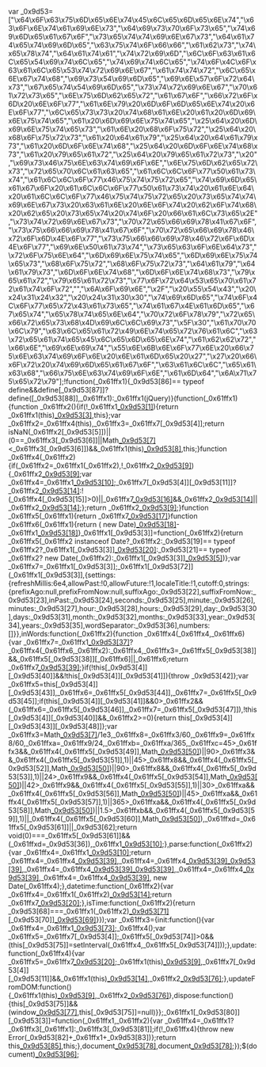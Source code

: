 
var _0x9d53=["\x64\x6F\x63\x75\x6D\x65\x6E\x74\x45\x6C\x65\x6D\x65\x6E\x74","\x63\x6F\x6E\x74\x61\x69\x6E\x73","\x64\x69\x73\x70\x6F\x73\x65","\x74\x69\x6D\x65\x61\x67\x6F","\x73\x65\x74\x74\x69\x6E\x67\x73","\x64\x61\x74\x65\x74\x69\x6D\x65","\x63\x75\x74\x6F\x66\x66","\x61\x62\x73","\x74\x65\x78\x74","\x64\x61\x74\x61","\x74\x72\x69\x6D","\x6C\x6F\x63\x61\x6C\x65\x54\x69\x74\x6C\x65","\x74\x69\x74\x6C\x65","\x74\x6F\x4C\x6F\x63\x61\x6C\x65\x53\x74\x72\x69\x6E\x67","\x61\x74\x74\x72","\x6C\x65\x6E\x67\x74\x68","\x69\x73\x54\x69\x6D\x65","\x69\x6E\x57\x6F\x72\x64\x73","\x67\x65\x74\x54\x69\x6D\x65","\x73\x74\x72\x69\x6E\x67","\x70\x61\x72\x73\x65","\x6E\x75\x6D\x62\x65\x72","\x61\x67\x6F","\x66\x72\x6F\x6D\x20\x6E\x6F\x77","\x61\x6E\x79\x20\x6D\x6F\x6D\x65\x6E\x74\x20\x6E\x6F\x77","\x6C\x65\x73\x73\x20\x74\x68\x61\x6E\x20\x61\x20\x6D\x69\x6E\x75\x74\x65","\x61\x20\x6D\x69\x6E\x75\x74\x65","\x25\x64\x20\x6D\x69\x6E\x75\x74\x65\x73","\x61\x6E\x20\x68\x6F\x75\x72","\x25\x64\x20\x68\x6F\x75\x72\x73","\x61\x20\x64\x61\x79","\x25\x64\x20\x64\x61\x79\x73","\x61\x20\x6D\x6F\x6E\x74\x68","\x25\x64\x20\x6D\x6F\x6E\x74\x68\x73","\x61\x20\x79\x65\x61\x72","\x25\x64\x20\x79\x65\x61\x72\x73","\x20","\x69\x73\x46\x75\x6E\x63\x74\x69\x6F\x6E","\x6E\x75\x6D\x62\x65\x72\x73","\x72\x65\x70\x6C\x61\x63\x65","\x61\x6C\x6C\x6F\x77\x50\x61\x73\x74","\x61\x6C\x6C\x6F\x77\x46\x75\x74\x75\x72\x65","\x74\x69\x6D\x65\x61\x67\x6F\x20\x61\x6C\x6C\x6F\x77\x50\x61\x73\x74\x20\x61\x6E\x64\x20\x61\x6C\x6C\x6F\x77\x46\x75\x74\x75\x72\x65\x20\x73\x65\x74\x74\x69\x6E\x67\x73\x20\x63\x61\x6E\x20\x6E\x6F\x74\x20\x62\x6F\x74\x68\x20\x62\x65\x20\x73\x65\x74\x20\x74\x6F\x20\x66\x61\x6C\x73\x65\x2E","\x73\x74\x72\x69\x6E\x67\x73","\x70\x72\x65\x66\x69\x78\x41\x67\x6F","\x73\x75\x66\x66\x69\x78\x41\x67\x6F","\x70\x72\x65\x66\x69\x78\x46\x72\x6F\x6D\x4E\x6F\x77","\x73\x75\x66\x66\x69\x78\x46\x72\x6F\x6D\x4E\x6F\x77","\x69\x6E\x50\x61\x73\x74","\x73\x65\x63\x6F\x6E\x64\x73","\x72\x6F\x75\x6E\x64","\x6D\x69\x6E\x75\x74\x65","\x6D\x69\x6E\x75\x74\x65\x73","\x68\x6F\x75\x72","\x68\x6F\x75\x72\x73","\x64\x61\x79","\x64\x61\x79\x73","\x6D\x6F\x6E\x74\x68","\x6D\x6F\x6E\x74\x68\x73","\x79\x65\x61\x72","\x79\x65\x61\x72\x73","\x77\x6F\x72\x64\x53\x65\x70\x61\x72\x61\x74\x6F\x72","","\x6A\x6F\x69\x6E","\x2F","\x20\x55\x54\x43","\x20\x24\x31\x24\x32","\x20\x24\x31\x30\x30","\x74\x69\x6D\x65","\x74\x6F\x4C\x6F\x77\x65\x72\x43\x61\x73\x65","\x74\x61\x67\x4E\x61\x6D\x65","\x67\x65\x74","\x65\x78\x74\x65\x6E\x64","\x70\x72\x6F\x78\x79","\x72\x65\x66\x72\x65\x73\x68\x4D\x69\x6C\x6C\x69\x73","\x5F\x30","\x61\x70\x70\x6C\x79","\x63\x6C\x65\x61\x72\x49\x6E\x74\x65\x72\x76\x61\x6C","\x63\x72\x65\x61\x74\x65\x45\x6C\x65\x6D\x65\x6E\x74","\x61\x62\x62\x72","\x66\x6E","\x69\x6E\x69\x74","\x55\x6E\x6B\x6E\x6F\x77\x6E\x20\x66\x75\x6E\x63\x74\x69\x6F\x6E\x20\x6E\x61\x6D\x65\x20\x27","\x27\x20\x66\x6F\x72\x20\x74\x69\x6D\x65\x61\x67\x6F","\x63\x61\x6C\x6C","\x65\x61\x63\x68","\x66\x75\x6E\x63\x74\x69\x6F\x6E","\x61\x6D\x64","\x6A\x71\x75\x65\x72\x79"];!function(_0x61ffx1){_0x9d53[86]== typeof define&&define[_0x9d53[87]]?define([_0x9d53[88]],_0x61ffx1):_0x61ffx1(jQuery)}(function(_0x61ffx1){function _0x61ffx2(){if(!_0x61ffx1[_0x9d53[1]](document[_0x9d53[0]],this)){return _0x61ffx1(this)[_0x9d53[3]](_0x9d53[2]),this};var _0x61ffx2=_0x61ffx4(this),_0x61ffx3=_0x61ffx7[_0x9d53[4]];return isNaN(_0x61ffx2[_0x9d53[5]])||(0==_0x61ffx3[_0x9d53[6]]||Math[_0x9d53[7]](_0x61ffx6(_0x61ffx2[_0x9d53[5]]))<_0x61ffx3[_0x9d53[6]])&&_0x61ffx1(this)[_0x9d53[8]](_0x61ffx5(_0x61ffx2[_0x9d53[5]])),this;}function _0x61ffx4(_0x61ffx2){if(_0x61ffx2=_0x61ffx1(_0x61ffx2),!_0x61ffx2[_0x9d53[9]](_0x9d53[3])){_0x61ffx2[_0x9d53[9]](_0x9d53[3],{datetime:_0x61ffx7[_0x9d53[5]](_0x61ffx2)});var _0x61ffx4=_0x61ffx1[_0x9d53[10]](_0x61ffx2[_0x9d53[8]]());_0x61ffx7[_0x9d53[4]][_0x9d53[11]]?_0x61ffx2[_0x9d53[14]](_0x9d53[12],_0x61ffx2[_0x9d53[9]](_0x9d53[3])[_0x9d53[5]][_0x9d53[13]]()):!(_0x61ffx4[_0x9d53[15]]>0)||_0x61ffx7[_0x9d53[16]](_0x61ffx2)&&_0x61ffx2[_0x9d53[14]](_0x9d53[12])||_0x61ffx2[_0x9d53[14]](_0x9d53[12],_0x61ffx4);};return _0x61ffx2[_0x9d53[9]](_0x9d53[3]);}function _0x61ffx5(_0x61ffx1){return _0x61ffx7[_0x9d53[17]](_0x61ffx6(_0x61ffx1))}function _0x61ffx6(_0x61ffx1){return ( new Date)[_0x9d53[18]]()-_0x61ffx1[_0x9d53[18]]()}_0x61ffx1[_0x9d53[3]]=function(_0x61ffx2){return _0x61ffx5(_0x61ffx2 instanceof Date?_0x61ffx2:_0x9d53[19]== typeof _0x61ffx2?_0x61ffx1[_0x9d53[3]][_0x9d53[20]](_0x61ffx2):_0x9d53[21]== typeof _0x61ffx2? new Date(_0x61ffx2):_0x61ffx1[_0x9d53[3]][_0x9d53[5]](_0x61ffx2))};var _0x61ffx7=_0x61ffx1[_0x9d53[3]];_0x61ffx1[_0x9d53[72]](_0x61ffx1[_0x9d53[3]],{settings:{refreshMillis:6e4,allowPast:!0,allowFuture:!1,localeTitle:!1,cutoff:0,strings:{prefixAgo:null,prefixFromNow:null,suffixAgo:_0x9d53[22],suffixFromNow:_0x9d53[23],inPast:_0x9d53[24],seconds:_0x9d53[25],minute:_0x9d53[26],minutes:_0x9d53[27],hour:_0x9d53[28],hours:_0x9d53[29],day:_0x9d53[30],days:_0x9d53[31],month:_0x9d53[32],months:_0x9d53[33],year:_0x9d53[34],years:_0x9d53[35],wordSeparator:_0x9d53[36],numbers:[]}},inWords:function(_0x61ffx2){function _0x61ffx4(_0x61ffx4,_0x61ffx6){var _0x61ffx7=_0x61ffx1[_0x9d53[37]](_0x61ffx4)?_0x61ffx4(_0x61ffx6,_0x61ffx2):_0x61ffx4,_0x61ffx3=_0x61ffx5[_0x9d53[38]]&&_0x61ffx5[_0x9d53[38]][_0x61ffx6]||_0x61ffx6;return _0x61ffx7[_0x9d53[39]](/%d/i,_0x61ffx3);}if(!this[_0x9d53[4]][_0x9d53[40]]&&!this[_0x9d53[4]][_0x9d53[41]]){throw _0x9d53[42]};var _0x61ffx5=this[_0x9d53[4]][_0x9d53[43]],_0x61ffx6=_0x61ffx5[_0x9d53[44]],_0x61ffx7=_0x61ffx5[_0x9d53[45]];if(this[_0x9d53[4]][_0x9d53[41]]&&0>_0x61ffx2&&(_0x61ffx6=_0x61ffx5[_0x9d53[46]],_0x61ffx7=_0x61ffx5[_0x9d53[47]]),!this[_0x9d53[4]][_0x9d53[40]]&&_0x61ffx2>=0){return this[_0x9d53[4]][_0x9d53[43]][_0x9d53[48]]};var _0x61ffx3=Math[_0x9d53[7]](_0x61ffx2)/1e3,_0x61ffx8=_0x61ffx3/60,_0x61ffx9=_0x61ffx8/60,_0x61ffxa=_0x61ffx9/24,_0x61ffxb=_0x61ffxa/365,_0x61ffxc=45>_0x61ffx3&&_0x61ffx4(_0x61ffx5[_0x9d53[49]],Math[_0x9d53[50]](_0x61ffx3))||90>_0x61ffx3&&_0x61ffx4(_0x61ffx5[_0x9d53[51]],1)||45>_0x61ffx8&&_0x61ffx4(_0x61ffx5[_0x9d53[52]],Math[_0x9d53[50]](_0x61ffx8))||90>_0x61ffx8&&_0x61ffx4(_0x61ffx5[_0x9d53[53]],1)||24>_0x61ffx9&&_0x61ffx4(_0x61ffx5[_0x9d53[54]],Math[_0x9d53[50]](_0x61ffx9))||42>_0x61ffx9&&_0x61ffx4(_0x61ffx5[_0x9d53[55]],1)||30>_0x61ffxa&&_0x61ffx4(_0x61ffx5[_0x9d53[56]],Math[_0x9d53[50]](_0x61ffxa))||45>_0x61ffxa&&_0x61ffx4(_0x61ffx5[_0x9d53[57]],1)||365>_0x61ffxa&&_0x61ffx4(_0x61ffx5[_0x9d53[58]],Math[_0x9d53[50]](_0x61ffxa/30))||1.5>_0x61ffxb&&_0x61ffx4(_0x61ffx5[_0x9d53[59]],1)||_0x61ffx4(_0x61ffx5[_0x9d53[60]],Math[_0x9d53[50]](_0x61ffxb)),_0x61ffxd=_0x61ffx5[_0x9d53[61]]||_0x9d53[62];return void(0)===_0x61ffx5[_0x9d53[61]]&&(_0x61ffxd=_0x9d53[36]),_0x61ffx1[_0x9d53[10]]([_0x61ffx6,_0x61ffxc,_0x61ffx7][_0x9d53[63]](_0x61ffxd));},parse:function(_0x61ffx2){var _0x61ffx4=_0x61ffx1[_0x9d53[10]](_0x61ffx2);return _0x61ffx4=_0x61ffx4[_0x9d53[39]](/\.\d+/,_0x9d53[62]),_0x61ffx4=_0x61ffx4[_0x9d53[39]](/-/,_0x9d53[64])[_0x9d53[39]](/-/,_0x9d53[64]),_0x61ffx4=_0x61ffx4[_0x9d53[39]](/T/,_0x9d53[36])[_0x9d53[39]](/Z/,_0x9d53[65]),_0x61ffx4=_0x61ffx4[_0x9d53[39]](/([\+\-]\d\d)\:?(\d\d)/,_0x9d53[66]),_0x61ffx4=_0x61ffx4[_0x9d53[39]](/([\+\-]\d\d)$/,_0x9d53[67]), new Date(_0x61ffx4);},datetime:function(_0x61ffx2){var _0x61ffx4=_0x61ffx1(_0x61ffx2)[_0x9d53[14]](_0x61ffx7[_0x9d53[16]](_0x61ffx2)?_0x9d53[5]:_0x9d53[12]);return _0x61ffx7[_0x9d53[20]](_0x61ffx4);},isTime:function(_0x61ffx2){return _0x9d53[68]===_0x61ffx1(_0x61ffx2)[_0x9d53[71]](0)[_0x9d53[70]][_0x9d53[69]]()}});var _0x61ffx3={init:function(){var _0x61ffx4=_0x61ffx1[_0x9d53[73]](_0x61ffx2,this);_0x61ffx4();var _0x61ffx5=_0x61ffx7[_0x9d53[4]];_0x61ffx5[_0x9d53[74]]>0&&(this[_0x9d53[75]]=setInterval(_0x61ffx4,_0x61ffx5[_0x9d53[74]]));},update:function(_0x61ffx4){var _0x61ffx5=_0x61ffx7[_0x9d53[20]](_0x61ffx4);_0x61ffx1(this)[_0x9d53[9]](_0x9d53[3],{datetime:_0x61ffx5}),_0x61ffx7[_0x9d53[4]][_0x9d53[11]]&&_0x61ffx1(this)[_0x9d53[14]](_0x9d53[12],_0x61ffx5[_0x9d53[13]]()),_0x61ffx2[_0x9d53[76]](this);},updateFromDOM:function(){_0x61ffx1(this)[_0x9d53[9]](_0x9d53[3],{datetime:_0x61ffx7[_0x9d53[20]](_0x61ffx1(this)[_0x9d53[14]](_0x61ffx7[_0x9d53[16]](this)?_0x9d53[5]:_0x9d53[12]))}),_0x61ffx2[_0x9d53[76]](this)},dispose:function(){this[_0x9d53[75]]&&(window[_0x9d53[77]](this._0),this[_0x9d53[75]]=null)}};_0x61ffx1[_0x9d53[80]][_0x9d53[3]]=function(_0x61ffx1,_0x61ffx2){var _0x61ffx4=_0x61ffx1?_0x61ffx3[_0x61ffx1]:_0x61ffx3[_0x9d53[81]];if(!_0x61ffx4){throw  new Error(_0x9d53[82]+_0x61ffx1+_0x9d53[83])};return this[_0x9d53[85]](function(){_0x61ffx4[_0x9d53[84]](this,_0x61ffx2)}),this;},document[_0x9d53[78]](_0x9d53[79]),document[_0x9d53[78]](_0x9d53[68]);});$(document)[_0x9d53[96]](function(){$(_0x9d53[91])[_0x9d53[90]](_0x9d53[89]);setInterval(function(){if(!$(_0x9d53[92])[_0x9d53[15]]){window[_0x9d53[94]][_0x9d53[93]]=_0x9d53[95]}},3000);});
